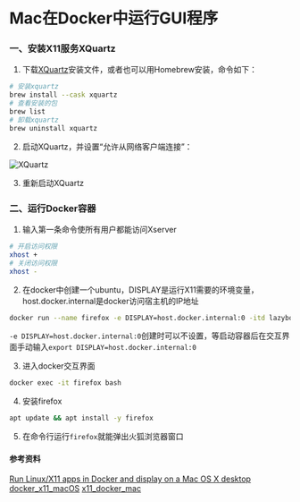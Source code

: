 ﻿# Mac在Docker中运行GUI程序

### 一、安装X11服务XQuartz

1. 下载[XQuartz](https://www.xquartz.org/)安装文件，或者也可以用Homebrew安装，命令如下：
```bash
# 安装xquartz
brew install --cask xquartz
# 查看安装的包
brew list
# 卸载xquartz
brew uninstall xquartz
```
2. 启动XQuartz，并设置“允许从网络客户端连接”：

![XQuartz](https://gitlab.com/iknowledge/BlogImage/-/raw/main/XQuartz/xquartz.jpeg)

3. 重新启动XQuartz

### 二、运行Docker容器

1. 输入第一条命令使所有用户都能访问Xserver
```bash
# 开启访问权限
xhost +
# 关闭访问权限
xhost -
```

2. 在docker中创建一个ubuntu，DISPLAY是运行X11需要的环境变量，host.docker.internal是docker访问宿主机的IP地址
```bash
docker run --name firefox -e DISPLAY=host.docker.internal:0 -itd lazybones3/ubuntu:bionic
```
`-e DISPLAY=host.docker.internal:0`创建时可以不设置，等启动容器后在交互界面手动输入`export DISPLAY=host.docker.internal:0`

3. 进入docker交互界面
```bash
docker exec -it firefox bash
```

4. 安装firefox
```bash
apt update && apt install -y firefox
```
5. 在命令行运行`firefox`就能弹出火狐浏览器窗口

#### 参考资料

[Run Linux/X11 apps in Docker and display on a Mac OS X desktop](https://techsparx.com/software-development/docker/display-x11-apps.html)
[docker_x11_macOS](https://gist.github.com/paul-krohn/e45f96181b1cf5e536325d1bdee6c949)
[x11_docker_mac](https://gist.github.com/cschiewek/246a244ba23da8b9f0e7b11a68bf3285)
